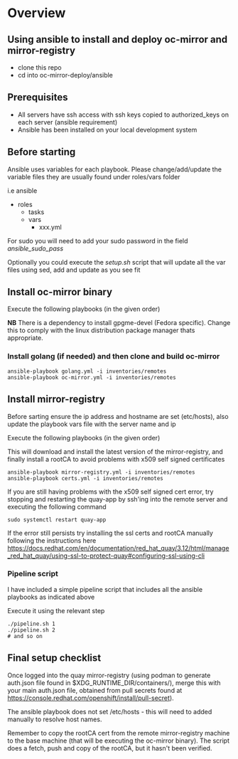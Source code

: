 # Overview

## Using ansible to install and deploy oc-mirror and mirror-registry

- clone this repo
- cd into oc-mirror-deploy/ansible

## Prerequisites

- All servers have ssh access with ssh keys copied to authorized_keys on each server (ansible requirement)
- Ansible has been installed on your local development system

## Before starting

Ansible uses variables for each playbook. Please change/add/update the variable files they are usually found under roles/vars folder

i.e 
ansible
  - roles
    - tasks
    - vars
      - xxx.yml

For sudo you will need to add your sudo password in the field *ansible_sudo_pass*

Optionally you could execute the *setup.sh* script that will update all the var files using sed, add and update as you see fit


## Install oc-mirror binary

Execute the following playbooks (in the given order)

**NB** There is a dependency to install gpgme-devel (Fedora specific). Change this to comply with the linux distribution package manager thats appropriate.

### Install golang (if needed) and then clone and build oc-mirror

```
ansible-playbook golang.yml -i inventories/remotes 
ansible-playbook oc-mirror.yml -i inventories/remotes 
```

## Install mirror-registry

Before sarting ensure the ip address and hostname are set (etc/hosts), also update the playbook vars file with the server name and ip

Execute the following playbooks (in the given order)

This will download and install the latest version of the mirror-registry, and finally install a rootCA to avoid problems with x509 self signed certificates


```
ansible-playbook mirror-registry.yml -i inventories/remotes 
ansible-playbook certs.yml -i inventories/remotes 
```

If you are still having problems with the x509 self signed cert error, try stopping and restarting the quay-app by ssh'ing into the remote server
and executing the following command

```
sudo systemctl restart quay-app
```

If the error still persists try installing the ssl certs and rootCA manually following the instructions here  https://docs.redhat.com/en/documentation/red_hat_quay/3.12/html/manage_red_hat_quay/using-ssl-to-protect-quay#configuring-ssl-using-cli

### Pipeline script

I have included a simple pipeline script that includes all the ansible playbooks as indicated above

Execute it using the relevant step

```
./pipeline.sh 1
./pipeline.sh 2
# and so on
```

## Final setup checklist 

Once logged into the quay mirror-registry (using podman to generate auth.json file found in $XDG_RUNTIME_DIR/containers/), 
merge this with your main auth.json file, obtained from pull secrets found at https://console.redhat.com/openshift/install/pull-secret).

The ansible playbook does not set /etc/hosts - this will need to added manually to resolve host names.

Remember to copy the rootCA cert from the remote mirror-registry machine to the base machine (that will be executing the oc-mirror binary).
The script does a fetch, push and copy of the rootCA, but it hasn't been verified.
